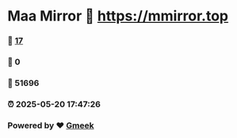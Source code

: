 # Maa Mirror :link: https://mmirror.top 
### :page_facing_up: [17](https://mmirror.top/tag.html) 
### :speech_balloon: 0 
### :hibiscus: 51696 
### :alarm_clock: 2025-05-20 17:47:26 
### Powered by :heart: [Gmeek](https://github.com/Meekdai/Gmeek)
